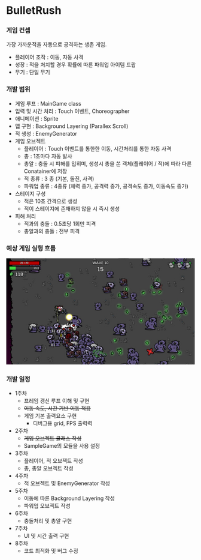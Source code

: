 # BulletRush
### 게임 컨셉
가장 가까운적을 자동으로 공격하는 생존 게임. 
- 플레이어 조작 : 이동, 자동 사격
- 성장 : 적을 처치할 경우 확률에 따른 파워업 아이템 드랍
- 무기 : 단일 무기  

### 개발 범위  
- 게임 루프 : MainGame class
- 입력 및 시간 처리 : Touch 이벤트, Choreographer
- 애니메이션 : Sprite
- 맵 구현 : Background Layering (Parallex Scroll)
- 적 생성 : EnemyGenerator
- 게임 오브젝트
    - 플레이어 : Touch 이벤트를 통한한 이동, 시간처리를 통한 자동 사격
    - 총 : 1초마다 자동 발사  
    - 총알 : 충돌 시 피해를 입히며, 생성시 총을 쏜 객체(플레이어 / 적)에 따라 다른 Conatainer에 저장
    - 적 종류 : 3 종 (기본, 돌진, 사격)
    - 파워업 종류 : 4종류 (체력 증가, 공격력 증가, 공격속도 증가, 이동속도 증가)
- 스테이지 구성  
    - 적은 10초 간격으로 생성
    - 적이 스테이지에 존재하지 않을 시 즉시 생성
- 피해 처리  
    - 적과의 충돌 : 0.5초당 1회만 피격
    - 총알과의 충돌 : 전부 피격
  
### 예상 게임 실행 흐름  
<img src="img/다른 게임 화면.jpg">

### 개발 일정  
- 1주차
    - 프레임 갱신 루프 이해 및 구현
    - ~~이동 속도, 시간 기반 이동 적용~~
    - 게임 기본 출력요소 구현
        - 디버그용 grid, FPS 출력력
- 2주차
    - ~~게임 오브젝트 클래스 작성~~
    - SampleGame의 모듈을 사용 설정
- 3주차
    - 플레이어, 적 오브젝트 작성  
    - 총, 총알 오브젝트 작성
- 4주차
    - 적 오브젝트 및 EnemyGenerator 작성  
- 5주차 
    - 이동에 따른 Background Layering 작성  
    - 파워업 오브젝트 작성
- 6주차 
    - 충돌처리 및 총알 구현
- 7주차 
    - UI 및 시간 출력 구현  
- 8주차
    - 코드 최적화 및 버그 수정  